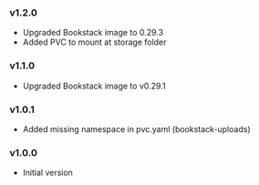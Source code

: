 ### v1.2.0
* Upgraded Bookstack image to 0.29.3
* Added PVC to mount at storage folder

### v1.1.0
* Upgraded Bookstack image to v0.29.1

### v1.0.1
* Added missing namespace in pvc.yaml (bookstack-uploads)

### v1.0.0
* Initial version